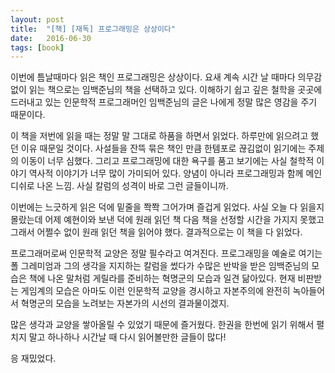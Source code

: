 ```yaml
---
layout: post
title:  "[책] [재독] 프로그래밍은 상상이다"
date:   2016-06-30
tags: [book]
---
```


이번에 틈날때마다 읽은 책인 프로그래밍은 상상이다.  요새 계속 시간 날 때마다 의무감없이 읽는 책으로는 임백준님의 책을 선택하고 있다. 이해하기 쉽고 깊은 철학을 곳곳에 드러내고 있는 인문학적 프로그래머인 임백준님의 글은 나에게 정말 많은 영감을 주기 때문이다. 

  이 책을 저번에 읽을 때는 정말 말 그대로 하품을 하면서 읽었다. 하루만에 읽으려고 했던 이유 때문일 것이다. 사설들을 잔뜩 묶은 책인 만큼 한템포로 끊김없이 읽기에는 주제의 이동이 너무 심했다. 그리고 프로그래밍에 대한 욕구를 품고 보기에는 사실 철학적 이야기 역사적 이야기가 너무 많이 가미되어 있다. 양념이 아니라 프로그래밍과 함께 메인 디쉬로 나온 느낌. 사실 칼럼의 성격이 바로 그런 글들이니까. 

  이번에는 느긋하게 읽은 덕에 밑줄을 쫙쫙 그어가며 즐겁게 읽었다. 사실 오늘 다 읽을지 몰랐는데 어제 예현이와 보낸 덕에 원래 읽던 책 다음 책을 선정할 시간을 가지지 못했고 그래서 어쩔수 없이 원래 읽던 책을 읽어야 했다. 결과적으로는 이 책을 다 읽었다. 

  프로그래머로써 인문학적 교양은 정말 필수라고 여겨진다. 프로그래밍을 예술로 여기는 폴 그레미엄과 그의 생각을 지지하는 칼럼을 썼다가 수많은 반박을 받은 임백준님의 모습은 책에 나온 말처럼 게릴라를 준비하는 혁명군의 모습과 일견 닮아있다. 현재 비판받는 게임계의 모습은 아마도 이런 인문학적 교양을 경시하고 자본주의에 완전히 녹아들어서 혁명군의 모습을 노려보는 자본가의 시선의 결과물이겠지. 

  많은 생각과 교양을 쌓아올릴 수 있었기 때문에 즐거웠다. 한권을 한번에 읽기 위해서 펼치지 말고 하나하나 시간날 때 다시 읽어볼만한 글들이 많다! 

  응 재밌었다.